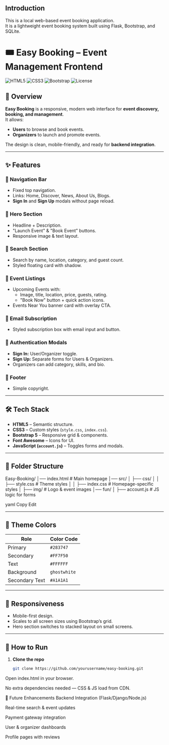 ## Introduction  
This is a local web-based event booking application.  
It is a lightweight event booking system built using Flask, Bootstrap, and SQLite.

# 🎟️ Easy Booking – Event Management Frontend

![HTML5](https://img.shields.io/badge/HTML5-E34F26?style=flat-square&logo=html5&logoColor=white)
![CSS3](https://img.shields.io/badge/CSS3-1572B6?style=flat-square&logo=css3&logoColor=white)
![Bootstrap](https://img.shields.io/badge/Bootstrap-7952B3?style=flat-square&logo=bootstrap&logoColor=white)
![License](https://img.shields.io/badge/License-MIT-green?style=flat-square)

## 📌 Overview
**Easy Booking** is a responsive, modern web interface for **event discovery, booking, and management**.  
It allows:
- **Users** to browse and book events.
- **Organizers** to launch and promote events.  

The design is clean, mobile-friendly, and ready for **backend integration**.

---

## ✨ Features

### 🔹 Navigation Bar
- Fixed top navigation.
- Links: Home, Discover, News, About Us, Blogs.
- **Sign In** and **Sign Up** modals without page reload.

### 🔹 Hero Section
- Headline + Description.
- "Launch Event" & "Book Event" buttons.
- Responsive image & text layout.

### 🔹 Search Section
- Search by name, location, category, and guest count.
- Styled floating card with shadow.

### 🔹 Event Listings
- Upcoming Events with:
  - Image, title, location, price, guests, rating.
  - "Book Now" button + quick action icons.
- Events Near You banner card with overlay CTA.

### 🔹 Email Subscription
- Styled subscription box with email input and button.

### 🔹 Authentication Modals
- **Sign In:** User/Organizer toggle.
- **Sign Up:** Separate forms for Users & Organizers.
- Organizers can add category, skills, and bio.

### 🔹 Footer
- Simple copyright.

---

## 🛠️ Tech Stack

- **HTML5** – Semantic structure.
- **CSS3** – Custom styles (`style.css`, `index.css`).
- **Bootstrap 5** – Responsive grid & components.
- **Font Awesome** – Icons for UI.
- **JavaScript (`account.js`)** – Toggles forms and modals.

---

## 📂 Folder Structure
Easy-Booking/
│── index.html # Main homepage
│── src/
│ ├── css/
│ │ ├── style.css # Theme styles
│ │ ├── index.css # Homepage-specific styles
│ ├── img/ # Logo & event images
│── fun/
│ ├── account.js # JS logic for forms

yaml
Copy
Edit

---

## 🎨 Theme Colors
| Role         | Color Code  |
|--------------|------------|
| Primary      | `#283747`  |
| Secondary    | `#FF7F50`  |
| Text         | `#FFFFFF`  |
| Background   | `ghostwhite` |
| Secondary Text | `#A1A1A1` |

---

## 📱 Responsiveness
- Mobile-first design.
- Scales to all screen sizes using Bootstrap’s grid.
- Hero section switches to stacked layout on small screens.

---

## 🚀 How to Run
1. **Clone the repo**
   ```bash
   git clone https://github.com/yourusername/easy-booking.git
Open index.html in your browser.

No extra dependencies needed — CSS & JS load from CDN.

🔮 Future Enhancements
Backend Integration (Flask/Django/Node.js)

Real-time search & event updates

Payment gateway integration

User & organizer dashboards

Profile pages with reviews

